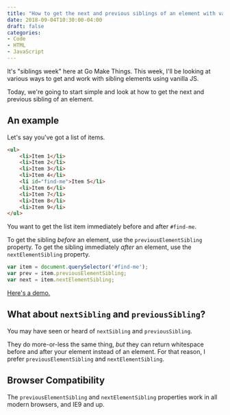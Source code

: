 ```yaml
---
title: "How to get the next and previous siblings of an element with vanilla JS"
date: 2018-09-04T10:30:00-04:00
draft: false
categories:
- Code
- HTML
- JavaScript
---
```


It's "siblings week" here at Go Make Things. This week, I'll be looking at various ways to get and work with sibling elements using vanilla JS.

Today, we're going to start simple and look at how to get the next and previous sibling of an element.

## An example

Let's say you've got a list of items.

```html
<ul>
	<li>Item 1</li>
	<li>Item 2</li>
	<li>Item 3</li>
	<li>Item 4</li>
	<li id="find-me">Item 5</li>
	<li>Item 6</li>
	<li>Item 7</li>
	<li>Item 8</li>
	<li>Item 9</li>
</ul>
```

You want to get the list item immediately before and after `#find-me`.

To get the sibling *before* an element, use the `previousElementSibling` property. To get the sibling immediately *after* an element, use the `nextElementSibling` property.

```js
var item = document.querySelector('#find-me');
var prev = item.previousElementSibling;
var next = item.nextElementSibling;
```

[Here's a demo.](https://codepen.io/cferdinandi/pen/rZwWyM)

## What about `nextSibling` and `previousSibling`?

You may have seen or heard of `nextSibling` and `previousSibling`.

They do more-or-less the same thing, *but* they can return whitespace before and after your element instead of an element. For that reason, I prefer `previousElementSibling` and `nextElementSibling`.

## Browser Compatibility

The `previousElementSibling` and `nextElementSibling` properties work in all modern browsers, and IE9 and up.